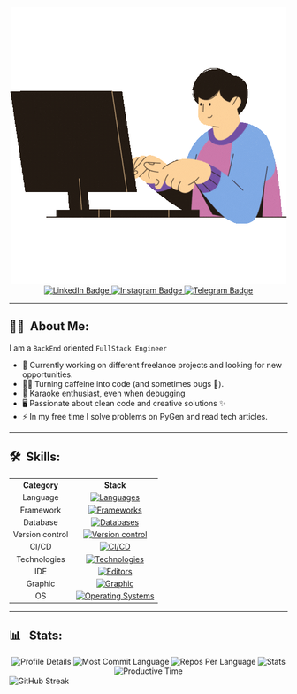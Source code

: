 <div id="header" align="center">
  <img src="logo1.gif">
</div>

<div id="badges" align="center">
  <a href="https://www.linkedin.com/in/kelevv/">
    <img src="https://img.shields.io/badge/LinkedIn-blue?style=flat&logo=linkedin&logoColor=white" alt="LinkedIn Badge"/>
  </a>
  <a href="https://www.instagram.com/u_should_hire_me/">
    <img src="https://img.shields.io/badge/Instagram-purple?style=flat&logo=instagram&logoColor=white" alt="Instagram Badge"/>
  </a>
  <a href="https://t.me/malikinsdev">
    <img src="https://img.shields.io/badge/Telegram-blue?style=flat&logo=telegram&logoColor=white" alt="Telegram Badge"/>
  </a>
</div>

---

## :man_technologist: &nbsp;About Me:

I am a `BackEnd` oriented `FullStack Engineer`

-   🔭 Currently working on different freelance projects and looking for new opportunities.
-   👨‍💻 Turning caffeine into code (and sometimes bugs 🐛).
-   🎤 Karaoke enthusiast, even when debugging
-   🖥️ Passionate about clean code and creative solutions ✨
-   ⚡ In my free time I solve problems on PyGen and read tech articles.

---

## :hammer_and_wrench: &nbsp;Skills:

<div align="center">
  <table>
    <tr>
      <th>Category</th>
      <th>Stack</th>
    </tr>
    <tr align="center">
      <td>Language</td>
      <td>
        <a href="https://skillicons.dev">
          <img src="https://skillicons.dev/icons?i=py,js,ts,c" alt="Languages">
        </a>
      </td>
    </tr>
    <tr align="center">
      <td>Framework</td>
      <td>
        <a href="https://skillicons.dev">
          <img src="https://skillicons.dev/icons?i=nodejs,django,express,flask,fastapi" alt="Frameworks">
        </a>
      </td>
    </tr>
    <tr align="center">
      <td>Database</td>
      <td>
        <a href="https://skillicons.dev">
          <img src="https://skillicons.dev/icons?i=mongodb,postgres,redis,sqlite,sequelize" alt="Databases">
        </a>
      </td>
    </tr>
    <tr align="center">
      <td>Version control</td>
      <td>
        <a href="https://skillicons.dev">
          <img src="https://skillicons.dev/icons?i=git,gitlab,github,bitbucket" alt="Version control">
        </a>
      </td>
    </tr>
    <tr align="center">
      <td>CI/CD</td>
      <td>
        <a href="https://skillicons.dev">
          <img src="https://skillicons.dev/icons?i=jenkins,docker" alt="CI/CD">
        </a>
      </td>
    </tr>
    <tr align="center">
      <td>Technologies</td>
      <td>
        <a href="https://skillicons.dev">
          <img src="https://skillicons.dev/icons?i=npm,html,css,bootstrap" alt="Technologies">
        </a>
      </td>
    </tr>
    <tr align="center">
      <td>IDE</td>
      <td>
        <a href="https://skillicons.dev">
          <img src="https://skillicons.dev/icons?i=pycharm,sublime,vim,vscode,unity" alt="Editors">
        </a>
      </td>
    </tr>
    <tr align="center">
      <td>Graphic</td>
      <td>
        <a href="https://skillicons.dev">
          <img src="https://skillicons.dev/icons?i=threejs,blender,autocad" alt="Graphic">
        </a>
      </td>
    </tr>
    <tr align="center">
      <td>OS</td>
      <td>
        <a href="https://skillicons.dev">
          <img src="https://skillicons.dev/icons?i=ubuntu,windows" alt="Operating Systems">
        </a>
      </td>
    </tr>
  </table>
</div>

---

## :bar_chart:  &nbsp;Stats:

<div align="center">
  <img src="https://github-profile-summary-cards.vercel.app/api/cards/profile-details?username=malikinss&theme=material_palenight" alt="Profile Details">
  <img src="https://github-profile-summary-cards.vercel.app/api/cards/most-commit-language?username=malikinss&theme=material_palenight" alt="Most Commit Language">
  <img src="https://github-profile-summary-cards.vercel.app/api/cards/repos-per-language?username=malikinss&theme=material_palenight" alt="Repos Per Language">
  <img src="https://github-profile-summary-cards.vercel.app/api/cards/stats?username=malikinss&theme=material_palenight" alt="Stats">
  <img src="https://github-profile-summary-cards.vercel.app/api/cards/productive-time?username=malikinss&theme=material_palenight" alt="Productive Time">
</div>

<img src="https://streak-stats.demolab.com?user=malikinss&theme=material-palenight" alt="GitHub Streak" align="center">
